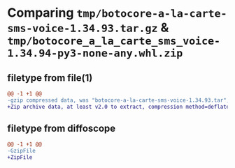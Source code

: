 # Comparing `tmp/botocore-a-la-carte-sms-voice-1.34.93.tar.gz` & `tmp/botocore_a_la_carte_sms_voice-1.34.94-py3-none-any.whl.zip`

## filetype from file(1)

```diff
@@ -1 +1 @@
-gzip compressed data, was "botocore-a-la-carte-sms-voice-1.34.93.tar", last modified: Sat Apr 27 01:01:04 2024, max compression
+Zip archive data, at least v2.0 to extract, compression method=deflate
```

## filetype from diffoscope

```diff
@@ -1 +1 @@
-GzipFile
+ZipFile
```

